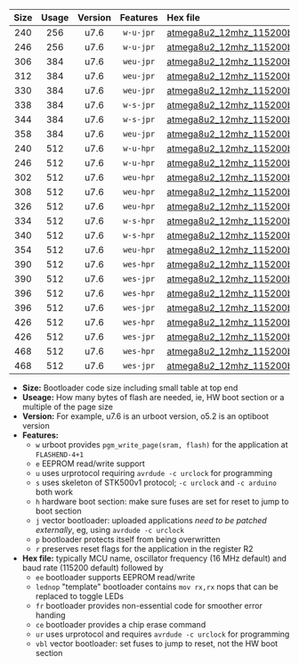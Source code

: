 |Size|Usage|Version|Features|Hex file|
|:-:|:-:|:-:|:-:|:--|
|240|256|u7.6|`w-u-jpr`|[atmega8u2_12mhz_115200bps_ur_vbl.hex](https://raw.githubusercontent.com/stefanrueger/urboot/main/atmega8u2_12mhz_115200bps_ur_vbl.hex)|
|246|256|u7.6|`w-u-jpr`|[atmega8u2_12mhz_115200bps_lednop_ur_vbl.hex](https://raw.githubusercontent.com/stefanrueger/urboot/main/atmega8u2_12mhz_115200bps_lednop_ur_vbl.hex)|
|306|384|u7.6|`weu-jpr`|[atmega8u2_12mhz_115200bps_ee_ur_vbl.hex](https://raw.githubusercontent.com/stefanrueger/urboot/main/atmega8u2_12mhz_115200bps_ee_ur_vbl.hex)|
|312|384|u7.6|`weu-jpr`|[atmega8u2_12mhz_115200bps_ee_lednop_ur_vbl.hex](https://raw.githubusercontent.com/stefanrueger/urboot/main/atmega8u2_12mhz_115200bps_ee_lednop_ur_vbl.hex)|
|330|384|u7.6|`weu-jpr`|[atmega8u2_12mhz_115200bps_ee_lednop_fr_ur_vbl.hex](https://raw.githubusercontent.com/stefanrueger/urboot/main/atmega8u2_12mhz_115200bps_ee_lednop_fr_ur_vbl.hex)|
|338|384|u7.6|`w-s-jpr`|[atmega8u2_12mhz_115200bps_vbl.hex](https://raw.githubusercontent.com/stefanrueger/urboot/main/atmega8u2_12mhz_115200bps_vbl.hex)|
|344|384|u7.6|`w-s-jpr`|[atmega8u2_12mhz_115200bps_lednop_vbl.hex](https://raw.githubusercontent.com/stefanrueger/urboot/main/atmega8u2_12mhz_115200bps_lednop_vbl.hex)|
|358|384|u7.6|`weu-jpr`|[atmega8u2_12mhz_115200bps_ee_lednop_fr_ce_ur_vbl.hex](https://raw.githubusercontent.com/stefanrueger/urboot/main/atmega8u2_12mhz_115200bps_ee_lednop_fr_ce_ur_vbl.hex)|
|240|512|u7.6|`w-u-hpr`|[atmega8u2_12mhz_115200bps_ur.hex](https://raw.githubusercontent.com/stefanrueger/urboot/main/atmega8u2_12mhz_115200bps_ur.hex)|
|246|512|u7.6|`w-u-hpr`|[atmega8u2_12mhz_115200bps_lednop_ur.hex](https://raw.githubusercontent.com/stefanrueger/urboot/main/atmega8u2_12mhz_115200bps_lednop_ur.hex)|
|302|512|u7.6|`weu-hpr`|[atmega8u2_12mhz_115200bps_ee_ur.hex](https://raw.githubusercontent.com/stefanrueger/urboot/main/atmega8u2_12mhz_115200bps_ee_ur.hex)|
|308|512|u7.6|`weu-hpr`|[atmega8u2_12mhz_115200bps_ee_lednop_ur.hex](https://raw.githubusercontent.com/stefanrueger/urboot/main/atmega8u2_12mhz_115200bps_ee_lednop_ur.hex)|
|326|512|u7.6|`weu-hpr`|[atmega8u2_12mhz_115200bps_ee_lednop_fr_ur.hex](https://raw.githubusercontent.com/stefanrueger/urboot/main/atmega8u2_12mhz_115200bps_ee_lednop_fr_ur.hex)|
|334|512|u7.6|`w-s-hpr`|[atmega8u2_12mhz_115200bps.hex](https://raw.githubusercontent.com/stefanrueger/urboot/main/atmega8u2_12mhz_115200bps.hex)|
|340|512|u7.6|`w-s-hpr`|[atmega8u2_12mhz_115200bps_lednop.hex](https://raw.githubusercontent.com/stefanrueger/urboot/main/atmega8u2_12mhz_115200bps_lednop.hex)|
|354|512|u7.6|`weu-hpr`|[atmega8u2_12mhz_115200bps_ee_lednop_fr_ce_ur.hex](https://raw.githubusercontent.com/stefanrueger/urboot/main/atmega8u2_12mhz_115200bps_ee_lednop_fr_ce_ur.hex)|
|390|512|u7.6|`wes-hpr`|[atmega8u2_12mhz_115200bps_ee.hex](https://raw.githubusercontent.com/stefanrueger/urboot/main/atmega8u2_12mhz_115200bps_ee.hex)|
|390|512|u7.6|`wes-jpr`|[atmega8u2_12mhz_115200bps_ee_vbl.hex](https://raw.githubusercontent.com/stefanrueger/urboot/main/atmega8u2_12mhz_115200bps_ee_vbl.hex)|
|396|512|u7.6|`wes-hpr`|[atmega8u2_12mhz_115200bps_ee_lednop.hex](https://raw.githubusercontent.com/stefanrueger/urboot/main/atmega8u2_12mhz_115200bps_ee_lednop.hex)|
|396|512|u7.6|`wes-jpr`|[atmega8u2_12mhz_115200bps_ee_lednop_vbl.hex](https://raw.githubusercontent.com/stefanrueger/urboot/main/atmega8u2_12mhz_115200bps_ee_lednop_vbl.hex)|
|426|512|u7.6|`wes-hpr`|[atmega8u2_12mhz_115200bps_ee_lednop_fr.hex](https://raw.githubusercontent.com/stefanrueger/urboot/main/atmega8u2_12mhz_115200bps_ee_lednop_fr.hex)|
|426|512|u7.6|`wes-jpr`|[atmega8u2_12mhz_115200bps_ee_lednop_fr_vbl.hex](https://raw.githubusercontent.com/stefanrueger/urboot/main/atmega8u2_12mhz_115200bps_ee_lednop_fr_vbl.hex)|
|468|512|u7.6|`wes-hpr`|[atmega8u2_12mhz_115200bps_ee_lednop_fr_ce.hex](https://raw.githubusercontent.com/stefanrueger/urboot/main/atmega8u2_12mhz_115200bps_ee_lednop_fr_ce.hex)|
|468|512|u7.6|`wes-jpr`|[atmega8u2_12mhz_115200bps_ee_lednop_fr_ce_vbl.hex](https://raw.githubusercontent.com/stefanrueger/urboot/main/atmega8u2_12mhz_115200bps_ee_lednop_fr_ce_vbl.hex)|

- **Size:** Bootloader code size including small table at top end
- **Useage:** How many bytes of flash are needed, ie, HW boot section or a multiple of the page size
- **Version:** For example, u7.6 is an urboot version, o5.2 is an optiboot version
- **Features:**
  + `w` urboot provides `pgm_write_page(sram, flash)` for the application at `FLASHEND-4+1`
  + `e` EEPROM read/write support
  + `u` uses urprotocol requiring `avrdude -c urclock` for programming
  + `s` uses skeleton of STK500v1 protocol; `-c urclock` and `-c arduino` both work
  + `h` hardware boot section: make sure fuses are set for reset to jump to boot section
  + `j` vector bootloader: uploaded applications *need to be patched externally*, eg, using `avrdude -c urclock`
  + `p` bootloader protects itself from being overwritten
  + `r` preserves reset flags for the application in the register R2
- **Hex file:** typically MCU name, oscillator frequency (16 MHz default) and baud rate (115200 default) followed by
  + `ee` bootloader supports EEPROM read/write
  + `lednop` "template" bootloader contains `mov rx,rx` nops that can be replaced to toggle LEDs
  + `fr` bootloader provides non-essential code for smoother error handing
  + `ce` bootloader provides a chip erase command
  + `ur` uses urprotocol and requires `avrdude -c urclock` for programming
  + `vbl` vector bootloader: set fuses to jump to reset, not the HW boot section
